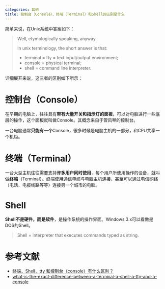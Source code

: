 ```yaml
---
categories: 其他
title: 控制台（Console）、终端（Terminal）和Shell的区别是什么
---
```


简单来说，在Unix系统中答案如下：

> Well, etymologically speaking, anyway.
>
> In unix terminology, the short answer is that:
>
> - terminal = tty = text input/output environment;
> - console = physical terminal;
> - shell = command line interpreter.

详细展开来说，这三者的区别如下所示：

# 控制台（Console）

在早期的电脑上，往往具有**带有大量开关和指示灯的面板**，可以对电脑进行一些底层的操作，这个面板就叫做Console。其概念来自于管风琴的控制台。

一台电脑通常**只能有一个**Console，很多时候是电脑主机的一部分，和CPU共享一个机柜。

# 终端（Terminal）

一台大型主机往往需要支持**许多用户同时使用**，每个用户所使用操作的设备，就叫做**终端**（Terminal）。终端使用通信电缆与电脑主机连接，甚至可以通过电信网络（电话、电报线路等等）连接另一个城市的电脑。 

# Shell

**Shell不是硬件，而是软件**，是操作系统的操作界面。Windows 3.x可以看做是DOS的Shell。

> Shell = Interpreter that executes commands typed as string.

# 参考文献

- [终端、Shell、tty 和控制台（console）有什么区别？](<https://www.zhihu.com/question/21711307/answer/118788917>)
- [what-is-the-exact-difference-between-a-terminal-a-shell-a-tty-and-a-console](<https://unix.stackexchange.com/questions/4126/what-is-the-exact-difference-between-a-terminal-a-shell-a-tty-and-a-con>)